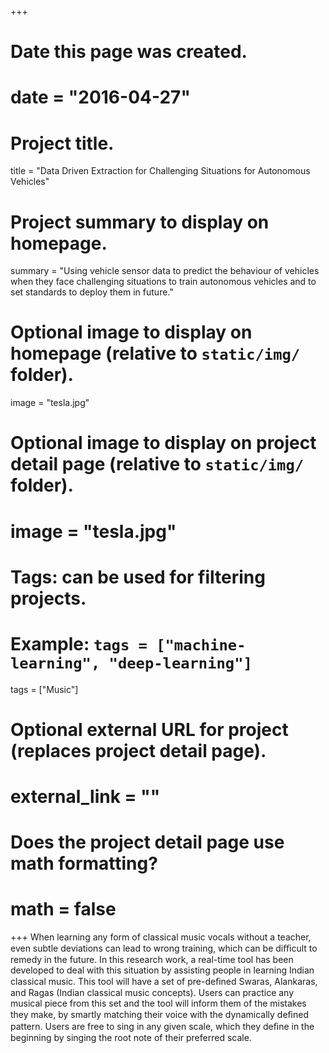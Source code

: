 +++
# Date this page was created.
# date = "2016-04-27"

# Project title.
title = "Data Driven Extraction for Challenging Situations for Autonomous Vehicles"

# Project summary to display on homepage.
summary = "Using vehicle sensor data to predict the behaviour of vehicles when they face challenging situations to train autonomous vehicles and to set standards to deploy them in future."

# Optional image to display on homepage (relative to `static/img/` folder).
image = "tesla.jpg"

# Optional image to display on project detail page (relative to `static/img/` folder).
# image = "tesla.jpg"

# Tags: can be used for filtering projects.
# Example: `tags = ["machine-learning", "deep-learning"]`
tags = ["Music"]

# Optional external URL for project (replaces project detail page).
# external_link = ""

# Does the project detail page use math formatting?
# math = false

+++
When learning any form of classical music vocals without a teacher, even subtle deviations can lead to wrong training, which can be diﬃcult to remedy in the future. In this research work, a real-time tool has been developed to deal with this situation by assisting people in learning Indian classical music. This tool will have a set of pre-deﬁned Swaras, Alankaras, and Ragas (Indian classical music concepts). Users can practice any musical piece from this set and the tool will inform them of the mistakes they make, by smartly matching their voice with the dynamically deﬁned pattern. Users are free to sing in any given scale, which they deﬁne in the beginning by singing the root note of their preferred scale.
